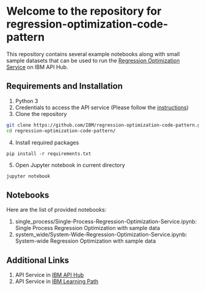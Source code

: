 # Welcome to the repository for regression-optimization-code-pattern

This repository contains several example notebooks along with small sample datasets that can be used to run the [Regression Optimization Service](https://developer.ibm.com/apis/catalog/ai4industry--regression-optimization-product/Introduction) on IBM API Hub. 

## Requirements and Installation
1. Python 3
2. Credentials to access the API service (Please follow the [instructions](https://developer.ibm.com/apis/catalog/ai4industry--regression-optimization-product/Getting%20Started))
3. Clone the repository
```bash
git clone https://github.com/IBM/regression-optimization-code-pattern.git
cd regression-optimization-code-pattern/
```
4. Install required packages
  ```
  pip install -r requirements.txt
  ```
5. Open Jupyter notebook in current directory
```bash
jupyter notebook
```
## Notebooks

Here are the list of provided notebooks:
1. single_process/Single-Process-Regression-Optimization-Service.ipynb: Single Process Regression Optimization with sample data
2. system_wide/System-Wide-Regression-Optimization-Service.ipynb: System-wide Regression Optimization with sample data 

## Additional Links
1. API Service in [IBM API Hub](https://developer.ibm.com/apis/catalog/ai4industry--regression-optimization-product/)
2. API Service in [IBM Learning Path](https://developer.ibm.com/learningpaths/get-started-regression-optimization-api/)